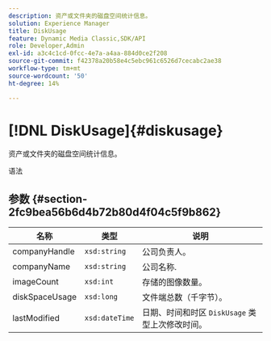 ```yaml
---
description: 资产或文件夹的磁盘空间统计信息。
solution: Experience Manager
title: DiskUsage
feature: Dynamic Media Classic,SDK/API
role: Developer,Admin
exl-id: a3c4c1cd-0fcc-4e7a-a4aa-884d0ce2f208
source-git-commit: f42378a20b58e4c5ebc961c6526d7cecabc2ae38
workflow-type: tm+mt
source-wordcount: '50'
ht-degree: 14%

---
```


# [!DNL DiskUsage]{#diskusage}

资产或文件夹的磁盘空间统计信息。

语法

## 参数 {#section-2fc9bea56b6d4b72b80d4f04c5f9b862}

| 名称 | 类型 | 说明 |
|---|---|---|
| companyHandle | `xsd:string` | 公司负责人。 |
| companyName | `xsd:string` | 公司名称. |
| imageCount | `xsd:int` | 存储的图像数量。 |
| diskSpaceUsage | `xsd:long` | 文件端总数（千字节）。 |
| lastModified | `xsd:dateTime` | 日期、时间和时区 `DiskUsage` 类型上次修改时间。 |
